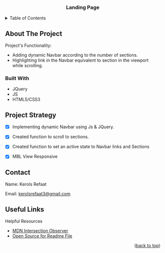 
<a name="readme-top"></a>


<div align="center">
  <h3 align="center">Landing Page</h3>
</div>



<details>
  <summary>Table of Contents</summary>
  <ol>
    <li>
      <a href="#about-the-project">About The Project</a>
      <ul>
        <li><a href="#built-with">Built With</a></li>
      </ul>
    </li>
    <li><a href="#Project Strategy">Project Strategy</a></li>
    <li><a href="#contact">Contact</a></li>
    <li><a href="#Useful Links">Useful Links</a></li>
  </ol>
</details>




## About The Project
Project's Functionality:

* Adding dynamic Navbar according to the number of sections.
* Highlighting link in the Navbar equivalent to section in the viewport while scrolling.


### Built With

* JQuery
* JS
* HTML5/CSS3


## Project Strategy

- [x] Implementing dynamic Navbar using Js & JQuery.
- [x] Created function to scroll to sections.
- [x] Created function to set an active state to Navbar links and Sections
- [x] MBL View Responsive



## Contact

Name: Kerols Refaat

Email: kerolsrefaat3@gmail.com


## Useful Links


Helpful Resources

* [MDN Intersection Observer](https://developer.mozilla.org/en-US/docs/Web/API/IntersectionObserver)
* [Open Source for Readme File](https://github.com/othneildrew/Best-README-Template#readme-top)


<p align="right">(<a href="#readme-top">back to top</a>)</p>
